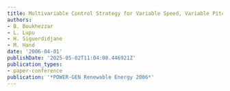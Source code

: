 ```yaml
---
title: Multivariable Control Strategy for Variable Speed, Variable Pitch Wind Turbines
authors:
- B. Boukhezzar
- L. Lupu
- H. Siguerdidjane
- M. Hand
date: '2006-04-01'
publishDate: '2025-05-02T11:04:08.446921Z'
publication_types:
- paper-conference
publication: '*POWER-GEN Renewable Energy 2006*'
---
```

